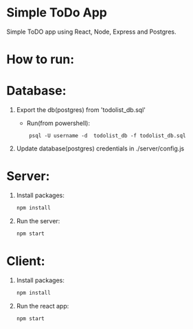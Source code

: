 # Simple ToDo App
Simple ToDO app using React, Node, Express and Postgres.
# How to run:

# Database:
1. Export the db(postgres) from 'todolist_db.sql'
    - Run(from powershell):
    ```
        psql -U username -d  todolist_db -f todolist_db.sql
    ```

2. Update database(postgres) credentials in ./server/config.js

# Server:

1. Install packages:
    ```cmd
    npm install
    ```
2. Run the server:
    ```cmd
    npm start
    ```

# Client:

1. Install packages:
    ```cmd 
    npm install
    ```
2. Run the react app:
    ```cmd 
    npm start
    ```
